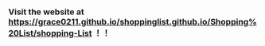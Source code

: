 ### Visit the website at https://grace0211.github.io/shoppinglist.github.io/Shopping%20List/shopping-List ！！
